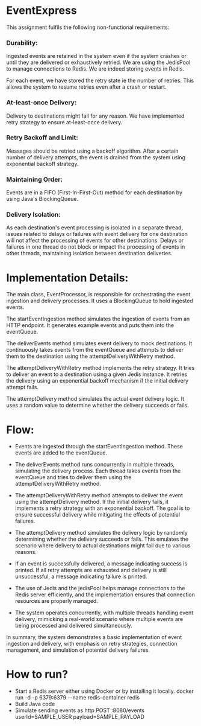 # EventExpress
This assignment fulfils the following non-functional requirements:

### Durability:
Ingested events are retained in the system even if the system crashes or until they are delivered or exhaustively retried.
We are using the JedisPool to manage connections to Redis. We are indeed storing events in Redis.

For each event, we have stored the retry state ie the number of retries. This allows the system to resume retries
even after a crash or restart.

### At-least-once Delivery:
Delivery to destinations might fail for any reason. We have implemented retry strategy to ensure at-least-once delivery.

### Retry Backoff and Limit:
Messages should be retried using a backoff algorithm. After a certain number of delivery attempts, the event is drained from the system
using exponential backoff strategy.

### Maintaining Order:
Events are in a FIFO (First-In-First-Out) method for each destination by using Java's BlockingQueue.

### Delivery Isolation:
As each destination's event processing is isolated in a separate thread, issues related to delays or failures with
event delivery for one destination will not affect the processing of events for other destinations. Delays or failures
in one thread do not block or impact the processing of events in other threads, maintaining isolation between destination deliveries.

# Implementation Details:

The main class, EventProcessor, is responsible for orchestrating the event ingestion and delivery processes. It uses a
BlockingQueue to hold ingested events.

The startEventIngestion method simulates the ingestion of events from an HTTP endpoint. It generates example events and
puts them into the eventQueue.

The deliverEvents method simulates event delivery to mock destinations. It continuously takes events from the eventQueue
and attempts to deliver them to the destination using the attemptDeliveryWithRetry method.

The attemptDeliveryWithRetry method implements the retry strategy. It tries to deliver an event to a destination using a
given Jedis instance. It retries the delivery using an exponential backoff mechanism if the initial delivery attempt fails.

The attemptDelivery method simulates the actual event delivery logic. It uses a random value to determine whether the delivery succeeds or fails.

# Flow:

- Events are ingested through the startEventIngestion method. These events are added to the eventQueue.

- The deliverEvents method runs concurrently in multiple threads, simulating the delivery process. Each thread takes
events from the eventQueue and tries to deliver them using the attemptDeliveryWithRetry method.

- The attemptDeliveryWithRetry method attempts to deliver the event using the attemptDelivery method. If the initial
delivery fails, it implements a retry strategy with an exponential backoff. The goal is to ensure successful delivery
while mitigating the effects of potential failures.

- The attemptDelivery method simulates the delivery logic by randomly determining whether the delivery succeeds or fails.
This emulates the scenario where delivery to actual destinations might fail due to various reasons.

- If an event is successfully delivered, a message indicating success is printed. If all retry attempts are exhausted and
delivery is still unsuccessful, a message indicating failure is printed.

- The use of Jedis and the jedisPool helps manage connections to the Redis server efficiently, and the implementation
ensures that connection resources are properly managed.

- The system operates concurrently, with multiple threads handling event delivery, mimicking a real-world scenario where
multiple events are being processed and delivered simultaneously.

In summary, the system demonstrates a basic implementation of event ingestion and delivery, with emphasis on
retry strategies, connection management, and simulation of potential delivery failures.

# How to run?

- Start a Redis server either using Docker or by installing it locally. docker run -d -p 6379:6379 --name redis-container redis
- Build Java code
- Simulate sending events as http POST :8080/events userId=SAMPLE_USER payload=SAMPLE_PAYLOAD
